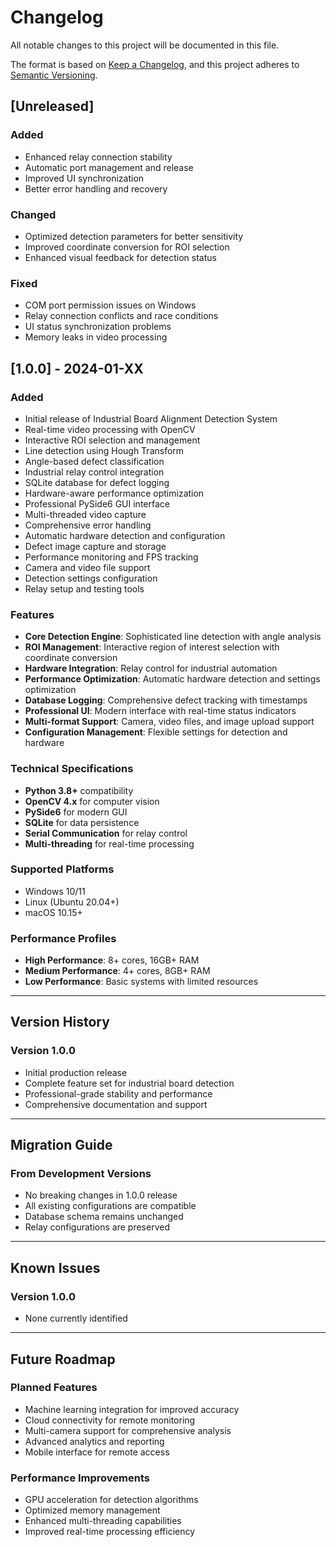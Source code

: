 # Changelog

All notable changes to this project will be documented in this file.

The format is based on [Keep a Changelog](https://keepachangelog.com/en/1.0.0/),
and this project adheres to [Semantic Versioning](https://semver.org/spec/v2.0.0.html).

## [Unreleased]

### Added
- Enhanced relay connection stability
- Automatic port management and release
- Improved UI synchronization
- Better error handling and recovery

### Changed
- Optimized detection parameters for better sensitivity
- Improved coordinate conversion for ROI selection
- Enhanced visual feedback for detection status

### Fixed
- COM port permission issues on Windows
- Relay connection conflicts and race conditions
- UI status synchronization problems
- Memory leaks in video processing

## [1.0.0] - 2024-01-XX

### Added
- Initial release of Industrial Board Alignment Detection System
- Real-time video processing with OpenCV
- Interactive ROI selection and management
- Line detection using Hough Transform
- Angle-based defect classification
- Industrial relay control integration
- SQLite database for defect logging
- Hardware-aware performance optimization
- Professional PySide6 GUI interface
- Multi-threaded video capture
- Comprehensive error handling
- Automatic hardware detection and configuration
- Defect image capture and storage
- Performance monitoring and FPS tracking
- Camera and video file support
- Detection settings configuration
- Relay setup and testing tools

### Features
- **Core Detection Engine**: Sophisticated line detection with angle analysis
- **ROI Management**: Interactive region of interest selection with coordinate conversion
- **Hardware Integration**: Relay control for industrial automation
- **Performance Optimization**: Automatic hardware detection and settings optimization
- **Database Logging**: Comprehensive defect tracking with timestamps
- **Professional UI**: Modern interface with real-time status indicators
- **Multi-format Support**: Camera, video files, and image upload support
- **Configuration Management**: Flexible settings for detection and hardware

### Technical Specifications
- **Python 3.8+** compatibility
- **OpenCV 4.x** for computer vision
- **PySide6** for modern GUI
- **SQLite** for data persistence
- **Serial Communication** for relay control
- **Multi-threading** for real-time processing

### Supported Platforms
- Windows 10/11
- Linux (Ubuntu 20.04+)
- macOS 10.15+

### Performance Profiles
- **High Performance**: 8+ cores, 16GB+ RAM
- **Medium Performance**: 4+ cores, 8GB+ RAM
- **Low Performance**: Basic systems with limited resources

---

## Version History

### Version 1.0.0
- Initial production release
- Complete feature set for industrial board detection
- Professional-grade stability and performance
- Comprehensive documentation and support

---

## Migration Guide

### From Development Versions
- No breaking changes in 1.0.0 release
- All existing configurations are compatible
- Database schema remains unchanged
- Relay configurations are preserved

---

## Known Issues

### Version 1.0.0
- None currently identified

---

## Future Roadmap

### Planned Features
- Machine learning integration for improved accuracy
- Cloud connectivity for remote monitoring
- Multi-camera support for comprehensive analysis
- Advanced analytics and reporting
- Mobile interface for remote access

### Performance Improvements
- GPU acceleration for detection algorithms
- Optimized memory management
- Enhanced multi-threading capabilities
- Improved real-time processing efficiency

